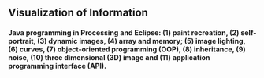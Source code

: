 ## Visualization of Information
#### Java programming in Processing and Eclipse: (1) paint recreation, (2) self-portrait, (3) dynamic images, (4) array and memory; (5) image lighting, (6) curves, (7) object-oriented programming (OOP), (8) inheritance, (9) noise, (10) three dimensional (3D) image and (11) application programming interface (API).
